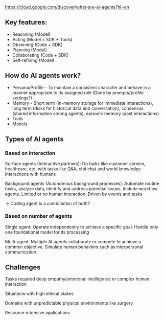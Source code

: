 https://cloud.google.com/discover/what-are-ai-agents?hl=en

## Key features:

- Reasoning (Model)
- Acting (Model + SDK + Tools)
- Observing (Code + SDK)
- Planning (Model)
- Collaborating (Code + SDK)
- Self-refining (Model)

## How do AI agents work?

- Persona/Profile - To maintain a consistent character and behave in a manner appropriate to its assigned role (Done by prompts/profile settings?)
- Memory - Short term (in-memory storage for immediate interactions), long term (disks for historical data and conversation), consensus (shared information among agents), episodic memory (past interactions)
- Tools 
- Models

## Types of AI agents

### Based on interaction

Surface agents (Interactive partners): Do tasks like customer service, healthcare, etc. with tasks like Q&A, chit chat and world knowledge interactions with humans

Background agents (Autonomous background processes): Automate routine tasks, analyze data, identify and address potential issues. Include workflow agents. Limited  or no human interaction. Driven by events and tasks

-> Coding agent is a combination of both?

### Based on number of agents

Single agent: Operate independently to achieve a specific goal. Handle only one foundational model for its processing

Multi-agent: Multiple AI agents collaborate or compete to achieve a common objective. Simulate human behaviors such as interpersonal communication 


## Challenges

Tasks required deep empathy/emotional intelligence or complex human interaction

Situations with high ethical stakes

Domains with unpredictable physical environments like surgery

Resource-intensive applications